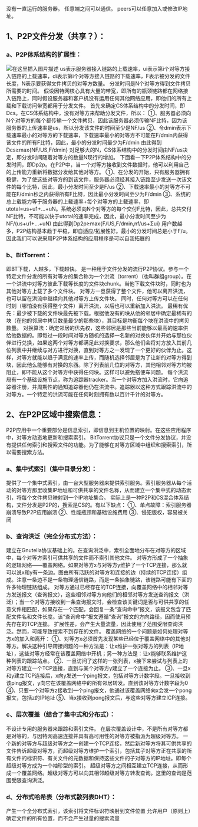 没有一直运行的服务器。
任意端之间可以通信。
peers可以任意加入或修改IP地址。

## 1、P2P文件分发（共享？）：

### a、P2P体系结构的扩展性：

![在这里插入图片描述](https://img-blog.csdnimg.cn/2020040820050058.png)
us表示服务器接入链路的上载速率，ui表示第i个对等方接入链路的上载速率，di表示第i个对等方接入链路的下载速率，F表示被分发的文件长度，N表示要获得文件拷贝的对等方数量。
分发时间是N个对等方得到文件拷贝所需要的时间。
假设因特网核心具有大量的带宽，即所有的瓶颈链路都在网络接入链路上，同时假设服务器和客户机没有运用任何其他网络应用，即他们的所有上载和下载访问带宽都用于分发文件。
首先来确定CS体系结构中的分发时间，即Dcs。在CS体系结构中，没有对等方来帮助分发文件，所以：
①、服务器必须向N个对等方的每个都传输一个文件拷贝，因此该服务器必须传输NF比特，因为该服务器的上传速率是us，所以分发该文件的时间至少是NF/us
②、令dmin表示下载速率最小的对等方的下载速率，下载速率最小的对等方不可能在F/dmin内获得该文件的所有F比特，因此，最小的分发时间最少为F/dmin
由此得到Dcs≥max{NF/US,F/dmin}
对足够大的N，CS体系结构中的分发时间由NF/us决定，即分发时间随着对等方的数量N现行的增加。
下面看一下P2P体系结构中的分发时间，即Dp2p。在P2P中，当一个对等方接收到文件数据时，他可以利用自己的上传能力重新将数据分发给其他对等方。
①、在分发的开始，只有服务器拥有稳健，为了使这些对等方的到该文件，服务器必须经其接入链路至少发送一次该文件的每个比特，因此，最小分发时间至少是F/us
②、下载速率最小的对等方不可能在F/dmin秒之内获得所有F比特，因此最小分发时间至少为F/dmin
③、系统的总上载能力等于服务器的上载速率+每个对等方的上载速率，即utotal=us+u1+...+uN。系统必须向N个对等方的每个交付F比特，因此，总共交付NF比特，不可能以快于utotal的速率完成，因此，最小分发时间至少为NF/(us+u1+...+uN)
由此得到Dp2p≥max{F/US,F/dmin,nf/us+Σui}
用户数越多，P2P结构基本趋于平稳，即自适应/拓展性好。最小的分发时间总是小于F/u。因此我们可以说采用P2P体系结构的应用程序是可以自我拓展的

### b、BitTorrent：

即BT下载，人越多，下载越快。
是一种用于文件分发的流行P2P协议。参与一个特定文件分发的所有对等方的集合称为一个洪流（torrent）（也叫群组group）。在一个洪流中对等方彼此下载等长度的文件块chunk。当他下载文件块时，同时也为其他对等方上载了多个文件块。
对等方一旦获得了整个文件，他可以离开洪流，也可以留在洪流中继续向其他对等方上传文件块。
同时，任何对等方可以在任何时刻（哪怕没有获得整个文件）离开洪流，以后也可以重新加入洪流。
最稀有优先：最少被下载的文件块最先被下载。根据他没有的块从他的邻居中确定最稀有的块（在他的邻居中拷贝数量最少的那些块），其目标是均衡每个块在洪流中的拷贝数量。
对换算法：确定邻居的优先权，这些邻居是那些当前能够以最高的速率供给他数据的。即每过一段时间对等方随机的选择一名新的对换伙伴并开始与那位伙伴进行兑换，如果这两个对等方都满足此对换要求，那么他们会将对方放入其前几位列表中并继续与对方进行对换，直到对等方之一发现了一个更好的伙伴为止。这样，对等方就能以趋于满意的速率上传，而随机选择邻居是为了让新的对等方得到块，因此他么能够有对换的东西。除了列表前几位的对等方，其他相邻对等方均被阻止，即不能从这个对等方中获得任何块。这样可以避免搭便车问题。
每个洪流局有一个基础设施节点，称为追踪器tracker。当一个对等方加入洪流时，它向追踪器注册，并周期性的通知追踪器他仍在洪流中。追踪器以这种方式跟踪洪流中的对等方。一个特定的洪流可能在任何时刻拥有数以百计千计的对等方。

## 2、在P2P区域中搜索信息：

P2P应用中一个重要部分是信息索引，即信息到主机位置的映射。在这些应用程序中，对等方动态地更新和搜索索引。
BitTorrent协议只是一个文件分发协议，并没有提供任何索引和搜索文件的功能。为了能够在对等方区域中组织和搜索索引，所以需要搜索方法。

### a、集中式索引（集中目录分发）：

提供了一个集中式索引，由一台大型服务器来提供索引服务。索引服务器从每个活动的对等方那里收集IP地址和可供共享的文件名称，从而建立一个集中式的动态索引，将每个文件拷贝映射到一个IP地址集合。
实际上是一种P2P和CS混合体系结构，文件分发是P2P的，搜索是CS的。有以下缺点：
①、单点故障：索引服务器崩溃导致P2P应用崩溃
②、性能瓶颈和基础设施费用
③、侵犯版权，容易被关闭

### b、查询洪泛（完全分布式方法）：

建立在Gnutella协议基础上的。在查询洪泛中，索引全面地分布在对等方的区域中，每个对等方索引可供共享的文件而不索引其他文件。
对等方形成了一个抽象的逻辑网络——覆盖网络。如果对等方x与对等方y维护了一个TCP连接，那么就可以说x和y有一条边。图由所有活跃的对等方和连接的边（持续的TCP连接）组成。注意一条边不是一条物理通信链路，而是一条抽象链路，该链路可能有下面的许多物理链路组成。
对等方通过已经存在的TCP连接，向覆盖网络中的相邻对等方发送报文（查询报文），这些相邻对等方向他们的相邻对等方发送查询报文（洪泛）；当一个对等方接收到一条查询报文时，会检查该关键词是否与可供共享的任意文件相匹配，如果存在一个匹配，会回复一条“查询命中”报文，该报文包含了匹配文件名和文件长度。该“查询命中”报文遵循“查询”报文的方向路径，因而使用预先存在的TCP连接。
扩展性差，会产生大量流量，因此使用了范围受限查询洪泛。然而，可能导致搜索不到存在的文件。
覆盖网络的一个问题是如何处理对等方x的加入和离开：
①、对等方x必须首先发现某些已经位于覆盖网络中的其他对等方。解决这种引导跨接问题的一种方法是：让x维护一张对等方的列表（IP地址），这些对等方经常在该覆盖网络中开机；另一种方法是：让x能够联系维护这种列表的跟踪站点。
②、一旦访问了这样的一张列表，x接下来尝试与列表上的对等方建立一个TCP连接，直到与某个对等方y建立了一个连接为止。
③、一旦x和y建立TCP连接后，x向y发送一个ping报文，包括对等方计数字段。一旦接收到该ping报文，y向它在该覆盖网络中的所有邻居转发。直到该对等方计数字段为0
④、只要一个对等方z接收到一个ping报文，他通过该覆盖网络向x会发一个pong报文，包括z的IP地址
⑤、当x接收到pong报文后，与这些对等方建立ICP连接。

### c、层次覆盖（结合了集中式和分布式）：

不设计专用的服务器来跟踪和索引文件。
在层次覆盖设计中，不是所有对等方都是对等的，与因特网高速连接并具有高可用性的对等方被指派为超级对等方。
一个新的对等方与超级对等方之一创建一个TCP连接，然后新对等方将其可供共享的文件告诉超级对等方，而超级对等方维护一个索引，包括其子对等方正在共享的所有文件的标识符、有关文件的元数据和保持这些文件的子对等方的IP地址。即每个超级对等方成为一个袖珍型的索引。
超级对等方之间相互建立TCP连接，从而形成一个覆盖网络。超级对等方可以向其相邻超级对等方转发查询。这里的查询是范围受限查询洪泛。

### d、分布式哈希表（分布式散列表DHT）：

产生一个全分布式索引，该索引将文件标识符映射到文件位置
允许用户（原则上）确定文件的所有位置，而不会产生过量的搜索流量
